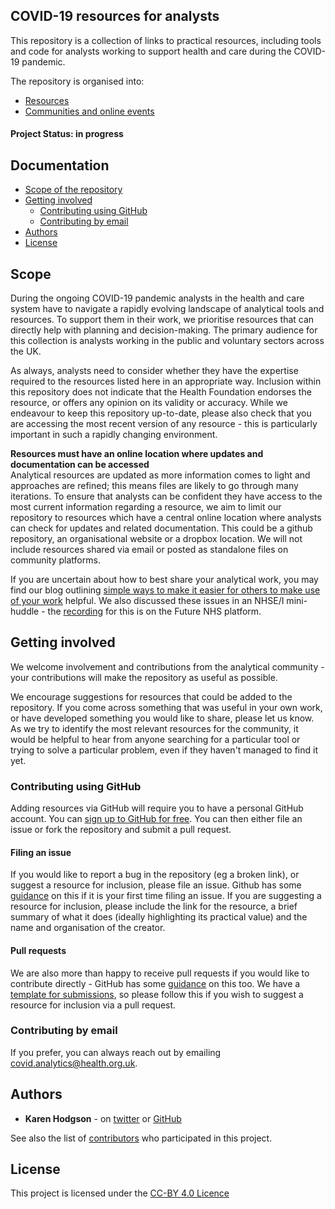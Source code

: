 ## COVID-19 resources for analysts 
This repository is a collection of links to practical resources, including tools and code for analysts working to support health and care during the COVID-19 pandemic. 

The repository is organised into:
* [Resources](https://github.com/HFAnalyticsLab/COVID19_Resources/blob/master/Repository_Of_Resources.md)
* [Communities and online events](https://github.com/HFAnalyticsLab/COVID19_Resources/blob/master/Communities_and_Events.md) 

#### Project Status: in progress

## Documentation
* [Scope of the repository](https://github.com/HFAnalyticsLab/COVID19_Resources/blob/master/README.md#scope-of-the-repository)
* [Getting involved](https://github.com/HFAnalyticsLab/COVID19_Resources/blob/master/README.md#getting-involved)
  * [Contributing using GitHub](https://github.com/HFAnalyticsLab/COVID19_Resources/blob/master/README.md#using-github-to-get-involved)
  * [Contributing by email](https://github.com/HFAnalyticsLab/COVID19_Resources/blob/master/README.md#email-us-to-get-involved)
* [Authors](https://github.com/HFAnalyticsLab/COVID19_Resources/blob/master/README.md#authors)
* [License](https://github.com/HFAnalyticsLab/COVID19_Resources/blob/master/LICENSE.md)

## Scope 
During the ongoing COVID-19 pandemic analysts in the health and care system have to navigate a rapidly evolving landscape of analytical tools and resources. To support them in their work, we prioritise resources that can directly help with planning and decision-making. The primary audience for this collection is analysts working in the public and voluntary sectors across the UK. 

As always, analysts need to consider whether they have the expertise required to the resources listed here in an appropriate way. Inclusion within this repository does not indicate that the Health Foundation endorses the resource, or offers any opinion on its validity or accuracy. While we endeavour to keep this repository up-to-date, please also check that you are accessing the most recent version of any resource - this is particularly important in such a rapidly changing environment.

**Resources must have an online location where updates and documentation can be accessed**  
Analytical resources are updated as more information comes to light and approaches are refined; this means files are likely to go through many iterations. To ensure that analysts can be confident they have access to the most current information regarding a resource, we aim to limit our repository to resources which have a central online location where analysts can check for updates and related documentation. This could be a github repository, an organisational website or a dropbox location. We will not include resources shared via email or posted as standalone files on community platforms. 

If you are uncertain about how to best share your analytical work, you may find our blog outlining [simple ways to make it easier for others to make use of your work](https://towardsdatascience.com/collaboration-in-a-time-of-crisis-9a7f6a61324b) helpful. We also discussed these issues in an NHSE/I mini-huddle - the [recording](https://future.nhs.uk/DataAnalyticsCovid19/view?objectID=20378704) for this is on the Future NHS platform. 

## Getting involved
We welcome involvement and contributions from the analytical community - your contributions will make the repository as useful as possible.

We encourage suggestions for resources that could be added to the repository. If you come across something that was useful in your own work, or have developed something you would like to share, please let us know. As we try to identify the most relevant resources for the community, it would be helpful to hear from anyone searching for a particular tool or trying to solve a particular problem, even if they haven't managed to find it yet.  

### Contributing using GitHub 
Adding resources via GitHub will require you to have a personal GitHub account. You can [sign up to GitHub for free](https://github.com). You can then either file an issue or fork the repository and submit a pull request. 

#### Filing an issue
If you would like to report a bug in the repository (eg a broken link), or suggest a resource for inclusion, please file an issue. Github has some [guidance](https://help.github.com/en/github/managing-your-work-on-github/creating-an-issue) on this if it is your first time filing an issue. If you are suggesting a resource for inclusion, please include the link for the resource, a brief summary of what it does (ideally highlighting its practical value) and the name and organisation of the creator. 

#### Pull requests 
We are also more than happy to receive pull requests if you would like to contribute directly - GitHub has some [guidance](https://help.github.com/en/github/collaborating-with-issues-and-pull-requests/proposing-changes-to-your-work-with-pull-requests) on this too. We have a [template for submissions](https://github.com/HFAnalyticsLab/COVID19_Resources/blob/master/Template_For_Submissions.md), so please follow this if you wish to suggest a resource for inclusion via a pull request. 

### Contributing by email
If you prefer, you can always reach out by emailing [covid.analytics@health.org.uk](mailto:covid.analytics@health.org.uk). 

## Authors

* **Karen Hodgson** - on [twitter](https://twitter.com/KarenHodgePodge) or [GitHub](https://github.com/KarenHodgson)

See also the list of [contributors](https://github.com/HFAnalyticsLab/COVID19_Resources/graphs/contributors) who participated in this project.

## License
This project is licensed under the [CC-BY 4.0 Licence](https://github.com/HFAnalyticsLab/COVID19_Resources/blob/master/LICENCE)
